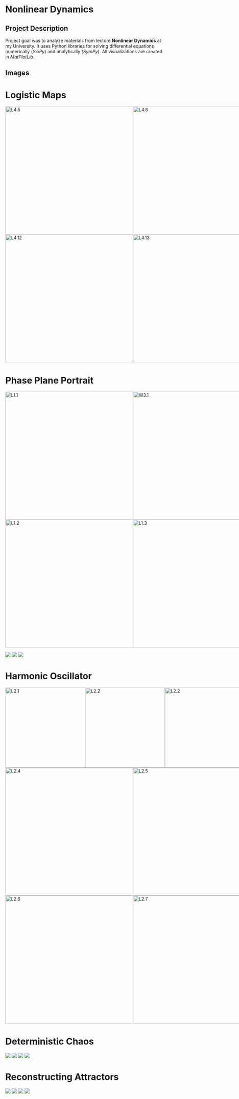# Nonlinear Dynamics

## Project Description

Project goal was to analyze materials from lecture **Nonlinear Dynamics** at my University. It uses Python libraries for solving differential equations numerically (*SciPy*) and analytically (*SymPy*). All visualizations are created in *MatPlotLib*.

## Images

# Logistic Maps

<div style="display: flex; justify-content: space-between;">
    <img src="./images/L4-LogisticMap05.png" alt="L4.5" width="400">
    <img src="./images/L4-LogisticMap06.png" alt="L4.6" width="400">
</div>

<div style="display: flex; justify-content: space-between;">
    <img src="./images/L4-LogisticMap12.png" alt="L4.12" width="400">
    <img src="./images/L4-LogisticMap13.png" alt="L4.13" width="400">
</div>

# Phase Plane Portrait

<div style="display: flex; justify-content: space-between;">
    <img src="./images/L1-PhasePortrait1.png" alt="L1.1" width="400">
    <img src="./images/W3-StationaryPoints1.png" alt="W3.1" width="400">
</div>

<div style="display: flex; justify-content: space-between;">
    <img src="./images/L1-PhasePortrait2.png" alt="L1.2" width="400">
    <img src="./images/L1-PhasePortrait3.png" alt="L1.3" width="400">
</div>

![](./images/W2-PhasePlanePortrait02.png)
![](./images/W2-PhasePlanePortrait03.png)
![](./images/W2-PhasePlanePortrait07.png)


# Harmonic Oscillator

<div style="display: flex; justify-content: space-between;">
    <img src="./images/L2-HarmonicOscillator1.png" alt="L2.1" width="250">
    <img src="./images/L2-HarmonicOscillator2.png" alt="L2.2" width="250">
    <img src="./images/L2-HarmonicOscillator3.png" alt="L2.2" width="250">
</div>

<div style="display: flex; justify-content: space-between;">
    <img src="./images/L2-HarmonicOscillator4.png" alt="L2.4" width="400">
    <img src="./images/L2-HarmonicOscillator5.png" alt="L2.5" width="400">
</div>

<div style="display: flex; justify-content: space-between;">
    <img src="./images/L2-HarmonicOscillator6.png" alt="L2.6" width="400">
    <img src="./images/L2-HarmonicOscillator7.png" alt="L2.7" width="400">
</div>

# Deterministic Chaos

![](./images/W4-PeriodDoubling3.png)
![](./images/W4-PeriodDoubling5.png)
![](./images/L3-DeterministicChaos04.png)
![](./images/L3-DeterministicChaos07.png)

# Reconstructing Attractors

![](./images/L5-ReconstructingAttractor06.png)
![](./images/L5-ReconstructingAttractor07.png)
![](./images/L5-ReconstructingAttractor09.png)
![](./images/L5-ReconstructingAttractor10.png)

